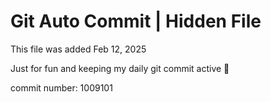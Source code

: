 # Git Auto Commit | Hidden File

This file was added Feb 12, 2025

Just for fun and keeping my daily git commit active 🤪

commit number: 1009101
